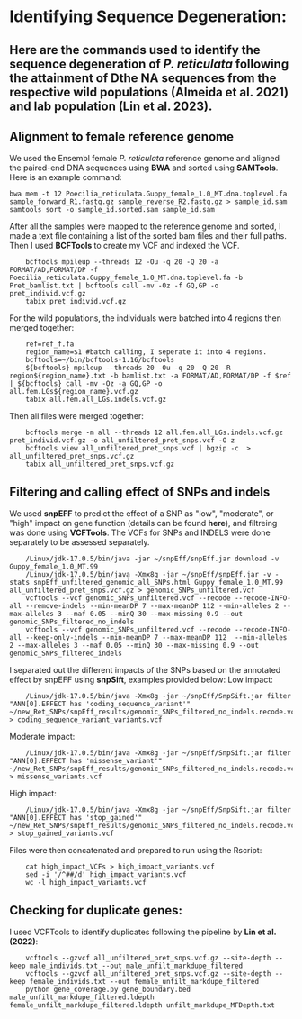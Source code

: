 # Identifying Sequence Degeneration:

Here are the commands used to identify the sequence degeneration of _P. reticulata_ following the attainment of Dthe NA sequences from the respective wild populations (Almeida et al. 2021) and lab population (Lin et al. 2023). 
----------------------------------------------------------

## Alignment to female reference genome

We used the Ensembl female _P. reticulata_ reference genome and aligned the paired-end DNA sequences using **BWA** and sorted using **SAMTools**. Here is an example command:

    bwa mem -t 12 Poecilia_reticulata.Guppy_female_1.0_MT.dna.toplevel.fa sample_forward_R1.fastq.gz sample_reverse_R2.fastq.gz > sample_id.sam
    samtools sort -o sample_id.sorted.sam sample_id.sam

After all the samples were mapped to the reference genome and sorted, I made a text file containing a list of the sorted bam files and their full paths. Then I used **BCFTools** to create my VCF and indexed the VCF.

        bcftools mpileup --threads 12 -Ou -q 20 -Q 20 -a FORMAT/AD,FORMAT/DP -f Poecilia_reticulata.Guppy_female_1.0_MT.dna.toplevel.fa -b Pret_bamlist.txt | bcftools call -mv -Oz -f GQ,GP -o pret_individ.vcf.gz
        tabix pret_individ.vcf.gz	
        
        
For the wild populations, the individuals were batched into 4 regions then merged together:

        ref=ref_f.fa
        region_name=$1 #batch calling, I seperate it into 4 regions.
        bcftools=~/bin/bcftools-1.16/bcftools
        ${bcftools} mpileup --threads 20 -Ou -q 20 -Q 20 -R region${region_name}.txt -b bamlist.txt -a FORMAT/AD,FORMAT/DP -f $ref  | ${bcftools} call -mv -Oz -a GQ,GP -o all.fem.LGs${region_name}.vcf.gz
        tabix all.fem.all_LGs.indels.vcf.gz

Then all files were merged together:

        bcftools merge -m all --threads 12 all.fem.all_LGs.indels.vcf.gz pret_individ.vcf.gz -o all_unfiltered_pret_snps.vcf -O z
        bcftools view all_unfiltered_pret_snps.vcf | bgzip -c  > all_unfiltered_pret_snps.vcf.gz
        tabix all_unfiltered_pret_snps.vcf.gz		

## Filtering and calling effect of SNPs and indels

We used **snpEFF** to predict the effect of a SNP as "low", "moderate", or "high" impact on gene function (details can be found **here**), and filtreing was done using **VCFTools**. The VCFs for SNPs and INDELS were done separately to be assessed separately. 

        /Linux/jdk-17.0.5/bin/java -jar ~/snpEff/snpEff.jar download -v Guppy_female_1.0_MT.99
        /Linux/jdk-17.0.5/bin/java -Xmx8g -jar ~/snpEff/snpEff.jar -v -stats snpEff_unfiltered_genomic_all_SNPs.html Guppy_female_1.0_MT.99 all_unfiltered_pret_snps.vcf.gz > genomic_SNPs_unfiltered.vcf
        vcftools --vcf genomic_SNPs_unfiltered.vcf --recode --recode-INFO-all --remove-indels --min-meanDP 7 --max-meanDP 112 --min-alleles 2 --max-alleles 3 --maf 0.05 --minQ 30 --max-missing 0.9 --out genomic_SNPs_filtered_no_indels
        vcftools --vcf genomic_SNPs_unfiltered.vcf --recode --recode-INFO-all --keep-only-indels --min-meanDP 7 --max-meanDP 112  --min-alleles 2 --max-alleles 3 --maf 0.05 --minQ 30 --max-missing 0.9 --out genomic_SNPs_filtered_indels

I separated out the different impacts of the SNPs based on the annotated effect by snpEFF using **snpSift**, examples provided below:
Low impact:

        /Linux/jdk-17.0.5/bin/java -Xmx8g -jar ~/snpEff/SnpSift.jar filter "ANN[0].EFFECT has 'coding_sequence_variant'" ~/new_Ret_SNPs/snpEff_results/genomic_SNPs_filtered_no_indels.recode.vcf > coding_sequence_variant_variants.vcf	

Moderate impact:

        /Linux/jdk-17.0.5/bin/java -Xmx8g -jar ~/snpEff/SnpSift.jar filter "ANN[0].EFFECT has 'missense_variant'" ~/new_Ret_SNPs/snpEff_results/genomic_SNPs_filtered_no_indels.recode.vcf > missense_variants.vcf

High impact:

        /Linux/jdk-17.0.5/bin/java -Xmx8g -jar ~/snpEff/SnpSift.jar filter "ANN[0].EFFECT has 'stop_gained'" ~/new_Ret_SNPs/snpEff_results/genomic_SNPs_filtered_no_indels.recode.vcf > stop_gained_variants.vcf


Files were then concatenated and prepared to run using the Rscript:

        cat high_impact_VCFs > high_impact_variants.vcf
        sed -i '/^##/d' high_impact_variants.vcf
        wc -l high_impact_variants.vcf

## Checking for duplicate genes:

I used VCFTools to identify duplicates following the pipeline by **Lin et al. (2022)**:

        vcftools --gzvcf all_unfiltered_pret_snps.vcf.gz --site-depth --keep male_individs.txt --out male_unfilt_markdupe_filtered	
        vcftools --gzvcf all_unfiltered_pret_snps.vcf.gz --site-depth --keep female_individs.txt --out female_unfilt_markdupe_filtered	
        python gene_coverage.py gene_boundary.bed male_unfilt_markdupe_filtered.ldepth female_unfilt_markdupe_filtered.ldepth unfilt_markdupe_MFDepth.txt			
        



